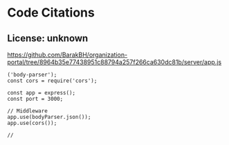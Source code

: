 # Code Citations

## License: unknown
https://github.com/BarakBH/organization-portal/tree/8964b35e77438951c88794a257f266ca630dc81b/server/app.js

```
('body-parser');
const cors = require('cors');

const app = express();
const port = 3000;

// Middleware
app.use(bodyParser.json());
app.use(cors());

//
```

